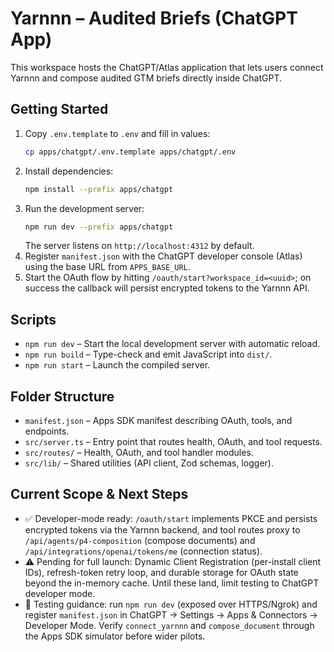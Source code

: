 # Yarnnn – Audited Briefs (ChatGPT App)

This workspace hosts the ChatGPT/Atlas application that lets users connect Yarnnn and compose audited GTM briefs directly inside ChatGPT.

## Getting Started

1. Copy `.env.template` to `.env` and fill in values:
   ```bash
   cp apps/chatgpt/.env.template apps/chatgpt/.env
   ```
2. Install dependencies:
   ```bash
   npm install --prefix apps/chatgpt
   ```
3. Run the development server:
   ```bash
   npm run dev --prefix apps/chatgpt
   ```
   The server listens on `http://localhost:4312` by default.
4. Register `manifest.json` with the ChatGPT developer console (Atlas) using the base URL from `APPS_BASE_URL`.
5. Start the OAuth flow by hitting `/oauth/start?workspace_id=<uuid>`; on success the callback will persist encrypted tokens to the Yarnnn API.

## Scripts

- `npm run dev` – Start the local development server with automatic reload.
- `npm run build` – Type-check and emit JavaScript into `dist/`.
- `npm run start` – Launch the compiled server.

## Folder Structure

- `manifest.json` – Apps SDK manifest describing OAuth, tools, and endpoints.
- `src/server.ts` – Entry point that routes health, OAuth, and tool requests.
- `src/routes/` – Health, OAuth, and tool handler modules.
- `src/lib/` – Shared utilities (API client, Zod schemas, logger).

## Current Scope & Next Steps

- ✅ Developer-mode ready: `/oauth/start` implements PKCE and persists encrypted tokens via the Yarnnn backend, and tool routes proxy to `/api/agents/p4-composition` (compose documents) and `/api/integrations/openai/tokens/me` (connection status).
- ⚠️ Pending for full launch: Dynamic Client Registration (per-install client IDs), refresh-token retry loop, and durable storage for OAuth state beyond the in-memory cache. Until these land, limit testing to ChatGPT developer mode.
- 🚦 Testing guidance: run `npm run dev` (exposed over HTTPS/Ngrok) and register `manifest.json` in ChatGPT → Settings → Apps & Connectors → Developer Mode. Verify `connect_yarnnn` and `compose_document` through the Apps SDK simulator before wider pilots.
